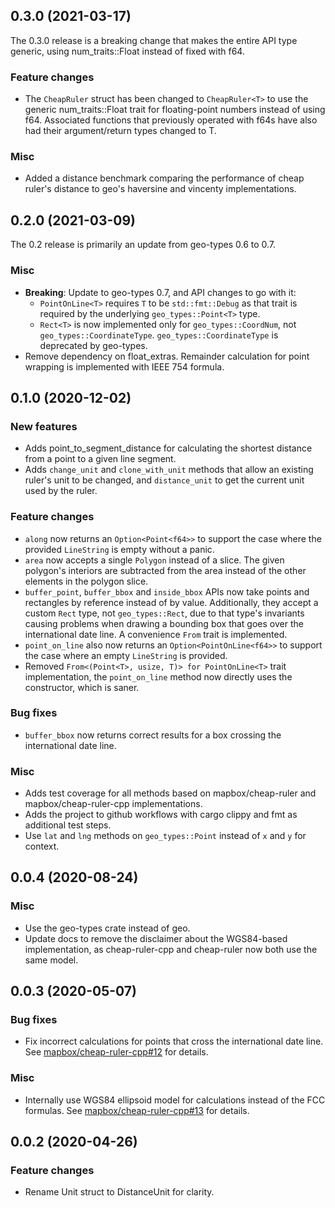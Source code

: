 ## 0.3.0 (2021-03-17)

The 0.3.0 release is a breaking change that makes the entire API type generic,
using num_traits::Float instead of fixed with f64.

### Feature changes

- The `CheapRuler` struct has been changed to `CheapRuler<T>` to use the generic
  num_traits::Float trait for floating-point numbers instead of using f64.
  Associated functions that previously operated with f64s have also had their
  argument/return types changed to T.

### Misc

- Added a distance benchmark comparing the performance of cheap ruler's distance
  to geo's haversine and vincenty implementations.

## 0.2.0 (2021-03-09)

The 0.2 release is primarily an update from geo-types 0.6 to 0.7.

### Misc

- **Breaking**: Update to geo-types 0.7, and API changes to go with it:
  - `PointOnLine<T>` requires `T` to be `std::fmt::Debug` as that trait is
    required by the underlying `geo_types::Point<T>` type.
  - `Rect<T>` is now implemented only for `geo_types::CoordNum`, not
    `geo_types::CoordinateType`. `geo_types::CoordinateType` is deprecated by
    geo-types.
- Remove dependency on float_extras. Remainder calculation for point wrapping is
  implemented with IEEE 754 formula.

## 0.1.0 (2020-12-02)

### New features

- Adds point_to_segment_distance for calculating the shortest distance from a
  point to a given line segment.
- Adds `change_unit` and `clone_with_unit` methods that allow an existing
  ruler's unit to be changed, and `distance_unit` to get the current unit used
  by the ruler.

### Feature changes

- `along` now returns an `Option<Point<f64>>` to support the case where the
  provided `LineString` is empty without a panic.
- `area` now accepts a single `Polygon` instead of a slice. The given polygon's
  interiors are subtracted from the area instead of the other elements in the
  polygon slice.
- `buffer_point`, `buffer_bbox` and `inside_bbox` APIs now take points and
  rectangles by reference instead of by value. Additionally, they accept a
  custom `Rect` type, not `geo_types::Rect`, due to that type's invariants
  causing problems when drawing a bounding box that goes over the international
  date line. A convenience `From` trait is implemented.
- `point_on_line` also now returns an `Option<PointOnLine<f64>>` to support the
  case where an empty `LineString` is provided.
- Removed `From<(Point<T>, usize, T)> for PointOnLine<T>` trait implementation,
  the `point_on_line` method now directly uses the constructor, which is saner.

### Bug fixes

- `buffer_bbox` now returns correct results for a box crossing the international
  date line.

### Misc

- Adds test coverage for all methods based on mapbox/cheap-ruler and
  mapbox/cheap-ruler-cpp implementations.
- Adds the project to github workflows with cargo clippy and fmt as additional
  test steps.
- Use `lat` and `lng` methods on `geo_types::Point` instead of `x` and `y` for
  context.


## 0.0.4 (2020-08-24)

### Misc

- Use the geo-types crate instead of geo.
- Update docs to remove the disclaimer about the WGS84-based implementation, as
  cheap-ruler-cpp and cheap-ruler now both use the same model.


## 0.0.3 (2020-05-07)

### Bug fixes

- Fix incorrect calculations for points that cross the international date line.
  See [mapbox/cheap-ruler-cpp#12] for details.

### Misc

- Internally use WGS84 ellipsoid model for calculations instead of the FCC
  formulas. See [mapbox/cheap-ruler-cpp#13] for details.


## 0.0.2 (2020-04-26)

### Feature changes

- Rename Unit struct to DistanceUnit for clarity.


<!-- References -->
[mapbox/cheap-ruler-cpp#12]: https://github.com/mapbox/cheap-ruler/pull/12
[mapbox/cheap-ruler-cpp#13]: https://github.com/mapbox/cheap-ruler/pull/13
